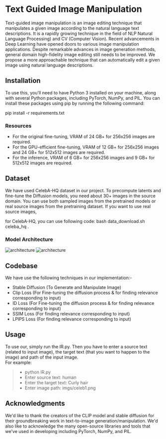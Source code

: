 # Text Guided Image Manipulation

  
Text-guided image manipulation is an image editing technique that manipulates a given image according to the natural language text descriptions. It is a rapidly growing technique in the field of NLP Natural Language Processing) and CV (Computer Vision). Recent advancements in Deep Learning have opened doors to various image manipulation applications. Despite remarkable advances in image generation methods, general domain high-fidelity image editing still needs to be improved. We propose a more approachable technique that can automatically edit a given image using natural language descriptions.


## Installation

To use this, you'll need to have Python 3 installed on your machine, along with several Python packages, including PyTorch, NumPy, and PIL. You can install these packages using pip by running the following command:

pip install -r requirements.txt


### Resources
- For the original fine-tuning, VRAM of 24 GB+ for 256x256 images are required.
- For the GPU-efficient fine-tuning, VRAM of 12 GB+ for 256x256 images and 24 GB+ for 512x512 images are required.
- For the inference, VRAM of 6 GB+ for 256x256 images and 9 GB+ for 512x512 images are required.


## Dataset
We have used CelebA-HQ dataset in our project. To precompute latents and fine-tune the Diffusion models, you need about 30+ images in the source domain. You can use both sampled images from the pretrained models or real source images from the pretraining dataset. If you want to use real source images,

for CelebA-HQ, you can use following code:
bash data_download.sh celeba_hq .

### Model Architecture
![architecture](https://raw.githubusercontent.com/agrawals1/IR_Project/main/Final_23April/Arch1.jpeg)
![architecture](https://raw.githubusercontent.com/agrawals1/IR_Project/main/Final_23April/Arch2.jpeg)


## Codebase
We have use the following techniques in our implementation:-

- Stable Diffusion (To Generate and Manipulate Image)
- Clip Loss (For Fine-tuning the diffusion process & for finding relevance corresponding to input)
- ID Loss (For Fine-tuning the diffusion process & for finding relevance corresponding to input)
- SSIM Loss (For finding relevance corresponding to input)
- LPIPS Loss  (For finding relevance corresponding to input)

## Usage
To use our, simply run the IR.py. Then you have to enter a source text (related to input image), the target text (that you want to happen to the image) and path of the input image. <br> For example:

>- python IR.py
>- Enter source text: human
>- Enter the target text: Curly hair
>- Enter image path: imgs/celeb1.png

##  Acknowledgments
We'd like to thank the creators of the CLIP model and stable diffusion for their groundbreaking work in text-to-image generation/manipulation. We'd also like to acknowledge the many open-source libraries and tools that we've used in developing including PyTorch, NumPy, and PIL.

